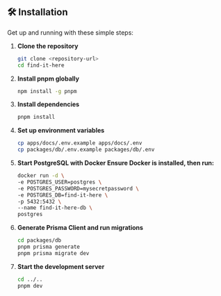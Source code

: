 
## 🛠️ Installation

Get up and running with these simple steps:

1. **Clone the repository**

   ```bash
   git clone <repository-url>
   cd find-it-here

2. **Install pnpm globally**
    ```bash
    npm install -g pnpm
3. **Install dependencies**
    ```bash
    pnpm install
4. **Set up environment variables**    
    ```bash
    cp apps/docs/.env.example apps/docs/.env
    cp packages/db/.env.example packages/db/.env
5. **Start PostgreSQL with Docker Ensure Docker is installed, then run:**
    ```bash
    docker run -d \
    -e POSTGRES_USER=postgres \
    -e POSTGRES_PASSWORD=mysecretpassword \
    -e POSTGRES_DB=find-it-here \
    -p 5432:5432 \
    --name find-it-here-db \
    postgres
7. **Generate Prisma Client and run migrations**
    ```bash
    cd packages/db
    pnpm prisma generate
    pnpm prisma migrate dev
8. **Start the development server**
    ```bash
    cd ../..
    pnpm dev
    